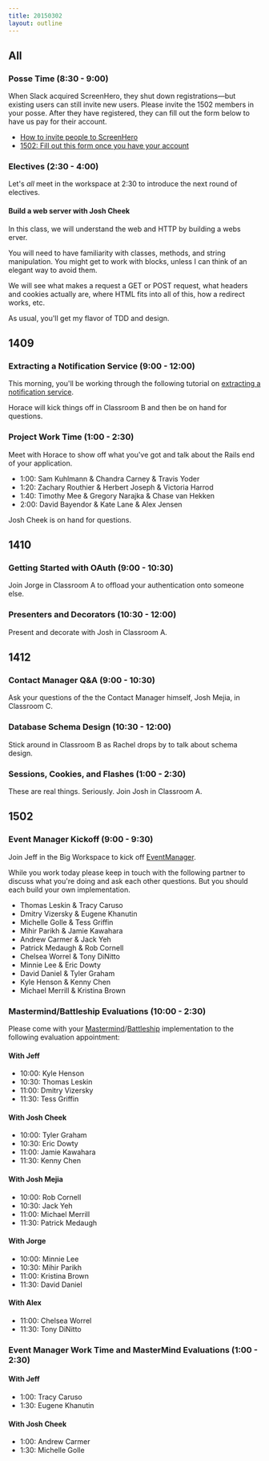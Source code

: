 ```yaml
---
title: 20150302
layout: outline
---
```


## All

### Posse Time (8:30 - 9:00)

When Slack acquired ScreenHero, they shut down registrations—but existing users can still invite new users. Please invite the 1502 members in your posse. After they have registered, they can fill out the form below to have us pay for their account.

* [How to invite people to ScreenHero](http://blog.screenhero.com/post/110852538851/already-a-screenhero-user-heres-how-to-invite)
* [1502: Fill out this form once you have your account](https://docs.google.com/a/casimircreative.com/forms/d/1wJUbwB0doGgeyp9rGDt14aHtNE8nGlRueoSe_qpVRr4/viewform)

### Electives (2:30 - 4:00)

Let's *all* meet in the workspace at 2:30 to introduce the next round of electives.

#### Build a web server with Josh Cheek

In this class, we will understand the web and HTTP by building a webs erver.

You will need to have familiarity with classes, methods, and string manipulation. You might get to work with blocks, unless I can think of an elegant way to avoid them.

We will see what makes a request a GET or POST request, what headers and cookies actually are, where HTML fits into all of this, how a redirect works, etc.

As usual, you'll get my flavor of TDD and design.

## 1409

### Extracting a Notification Service (9:00 - 12:00)

This morning, you'll be working through the following tutorial on [extracting a notification service][not].

Horace will kick things off in Classroom B and then be on hand for questions.

[not]: http://tutorials.jumpstartlab.com/projects/monsterporium/extract_notification_service.html

### Project Work Time (1:00 - 2:30)

Meet with Horace to show off what you've got and talk about the Rails end of your application.

* 1:00: Sam Kuhlmann & Chandra Carney & Travis Yoder
* 1:20: Zachary Routhier & Herbert Joseph & Victoria Harrod
* 1:40: Timothy Mee & Gregory Narajka & Chase van Hekken
* 2:00: David Bayendor & Kate Lane & Alex Jensen

Josh Cheek is on hand for questions.

## 1410

### Getting Started with OAuth (9:00 - 10:30)

Join Jorge in Classroom A to offload your authentication onto someone else.

### Presenters and Decorators (10:30 - 12:00)

Present and decorate with Josh in Classroom A.

## 1412

### Contact Manager Q&A (9:00 - 10:30)

Ask your questions of the the Contact Manager himself, Josh Mejia, in Classroom C.

### Database Schema Design (10:30 - 12:00)

Stick around in Classroom B as Rachel drops by to talk about schema design.

### Sessions, Cookies, and Flashes (1:00 - 2:30)

These are real things. Seriously. Join Josh in Classroom A.

## 1502

### Event Manager Kickoff (9:00 - 9:30)

Join Jeff in the Big Workspace to kick off [EventManager](http://tutorials.jumpstartlab.com/projects/eventmanager.html).

While you work today please keep in touch with the following partner to discuss
what you're doing and ask each other questions. But you should each build your
own implementation.

* Thomas Leskin & Tracy Caruso
* Dmitry Vizersky & Eugene Khanutin
* Michelle Golle & Tess Griffin
* Mihir Parikh & Jamie Kawahara
* Andrew Carmer & Jack Yeh
* Patrick Medaugh & Rob Cornell
* Chelsea Worrel & Tony DiNitto
* Minnie Lee & Eric Dowty
* David Daniel & Tyler Graham
* Kyle Henson & Kenny Chen
* Michael Merrill & Kristina Brown

### Mastermind/Battleship Evaluations (10:00 - 2:30)

Please come with your [Mastermind](http://tutorials.jumpstartlab.com/projects/mastermind.html)/[Battleship](http://tutorials.jumpstartlab.com/projects/battleship.html) implementation to the following
evaluation appointment:

#### With Jeff

* 10:00: Kyle Henson
* 10:30: Thomas Leskin
* 11:00: Dmitry Vizersky
* 11:30: Tess Griffin

#### With Josh Cheek

* 10:00: Tyler Graham
* 10:30: Eric Dowty
* 11:00: Jamie Kawahara
* 11:30: Kenny Chen

#### With Josh Mejia

* 10:00: Rob Cornell
* 10:30: Jack Yeh
* 11:00: Michael Merrill
* 11:30: Patrick Medaugh

#### With Jorge

* 10:00: Minnie Lee
* 10:30: Mihir Parikh
* 11:00: Kristina Brown
* 11:30: David Daniel

#### With Alex

* 11:00: Chelsea Worrel
* 11:30: Tony DiNitto

### Event Manager Work Time and MasterMind Evaluations (1:00 - 2:30)

#### With Jeff

* 1:00: Tracy Caruso
* 1:30: Eugene Khanutin

#### With Josh Cheek

* 1:00: Andrew Carmer
* 1:30: Michelle Golle
